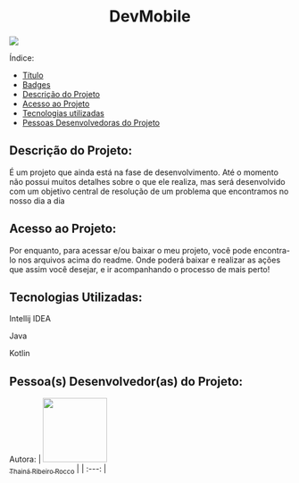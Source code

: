 <h1 align="center"> DevMobile </h1>

<p>
 <img loading="lazy" src="http://img.shields.io/static/v1?label=STATUS&message=EM%20DESENVOLVIMENTO&color=GREEN&style=for-the-badge"/>
</p>

Índice:
* [Título](#Título-e-Imagem-de-capa)
* [Badges](#badges)
* [Descrição do Projeto](#descrição-do-projeto)
* [Acesso ao Projeto](#acesso-ao-projeto)
* [Tecnologias utilizadas](#tecnologias-utilizadas)
* [Pessoas Desenvolvedoras do Projeto](#pessoas-desenvolvedoras)


<h2> Descrição do Projeto: </h2>
<p>É um projeto que ainda está na fase de desenvolvimento. Até o momento não possui muitos detalhes sobre o que ele realiza, mas será desenvolvido com um objetivo central de resolução de um problema que encontramos no nosso dia a dia
</p>

<h2> Acesso ao Projeto: </h2>

<p>Por enquanto, para acessar e/ou baixar o meu projeto, você pode encontra-lo nos arquivos acima do readme. Onde poderá baixar e realizar as ações que assim você desejar, e ir acompanhando o processo de mais perto! </p>



<h2>Tecnologias Utilizadas: </h2>
 <p>Intellij IDEA</p>
 <p>Java</p>
 <p>Kotlin</p>
 
<h2> Pessoa(s) Desenvolvedor(as) do Projeto: </h2>

Autora:
| [<img loading="lazy" src="https://github.com/ThRibR/DevMobile/assets/159657768/7865cf15-8624-431b-8a3e-587872a76b3d" width=115><br><sub>Thainá Ribeiro Rocco</sub>](https://github.com/ThRibR) |
| :---: |
  

